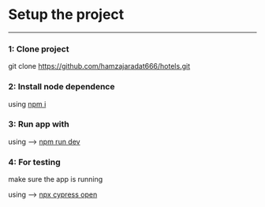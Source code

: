 # Setup the project
---
### 1: Clone project
git clone https://github.com/hamzajaradat666/hotels.git
### 2: Install node dependence

using <ins>npm i</ins>
### 3: Run app with
using --> <ins>npm run dev</ins>
### 4: For testing
make sure the app is running 

using --> <ins>npx cypress open</ins> 